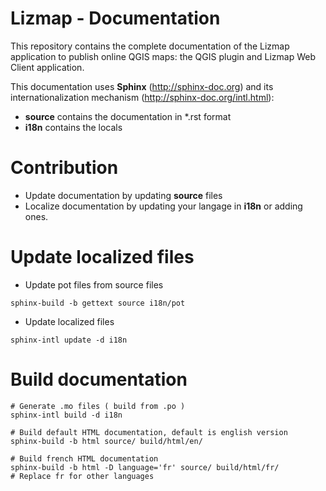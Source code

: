 Lizmap - Documentation
=======================

This repository contains the complete documentation of the Lizmap application to publish online QGIS maps: the QGIS plugin and Lizmap Web Client application.

This documentation uses **Sphinx** (http://sphinx-doc.org) and its internationalization mechanism (http://sphinx-doc.org/intl.html):
* **source** contains the documentation in \*.rst format
* **i18n** contains the locals

Contribution
=============

* Update documentation by updating **source** files
* Localize documentation by updating your langage in **i18n** or adding ones.

Update localized files
=======================

* Update pot files from source files

```
sphinx-build -b gettext source i18n/pot
```

* Update localized files

```
sphinx-intl update -d i18n
```

Build documentation
====================

```
# Generate .mo files ( build from .po )
sphinx-intl build -d i18n

# Build default HTML documentation, default is english version
sphinx-build -b html source/ build/html/en/

# Build french HTML documentation
sphinx-build -b html -D language='fr' source/ build/html/fr/
# Replace fr for other languages
```
